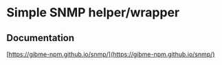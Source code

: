 # Simple SNMP helper/wrapper

## Documentation

[https://gibme-npm.github.io/snmp/](https://gibme-npm.github.io/snmp/)
